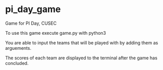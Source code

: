# pi_day_game
Game for PI Day, CUSEC

To use this game execute game.py with python3

You are able to input the teams that will be played with by adding them as arguements.

The scores of each team are displayed to the terminal after the game has concluded.
